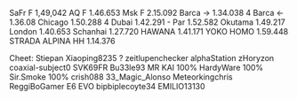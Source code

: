 SaFr F   1,49,042
AQ F     1.46.653
Msk F    2.15.092
Barca -> 1.34.038  4
Barca <- 1.36.08
Chicago  1.50.288  4
Dubai    1.42.291 -
Par      1.52.582
Okutama  1.49.217
London   1.40.653
Schanhai 1.27.720
HAWANA   1.41.171
YOKO HOMO 1.59.448
STRADA ALPINA
HH        1.14.376

Cheet:
Stiepan
Xiaoping8235 ?
zeitlupenchecker
alphaStation
zHoryzon
coaxial-subject0
SVK69FR
Bu33le93
MR KAI 100%
HardyWare 100%
Sir.Smoke 100%
crish088
33_Magic_Alonso
Meteorkingchris
ReggiBoGamer
E6 EVO
bipbiplecoyte34
EMILIO13130